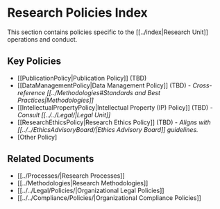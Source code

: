 # Research Policies Index

This section contains policies specific to the [[../index|Research Unit]] operations and conduct.

## Key Policies

*   [[PublicationPolicy|Publication Policy]] (TBD)
*   [[DataManagementPolicy|Data Management Policy]] (TBD) - *Cross-reference [[../Methodologies#Standards and Best Practices|Methodologies]]*
*   [[IntellectualPropertyPolicy|Intellectual Property (IP) Policy]] (TBD) - *Consult [[../../Legal/|Legal Unit]]*
*   [[ResearchEthicsPolicy|Research Ethics Policy]] (TBD) - *Aligns with [[../../EthicsAdvisoryBoard/|Ethics Advisory Board]] guidelines.*
*   [Other Policy]

## Related Documents

*   [[../Processes/|Research Processes]]
*   [[../Methodologies|Research Methodologies]]
*   [[../../Legal/Policies/|Organizational Legal Policies]]
*   [[../../Compliance/Policies/|Organizational Compliance Policies]] 